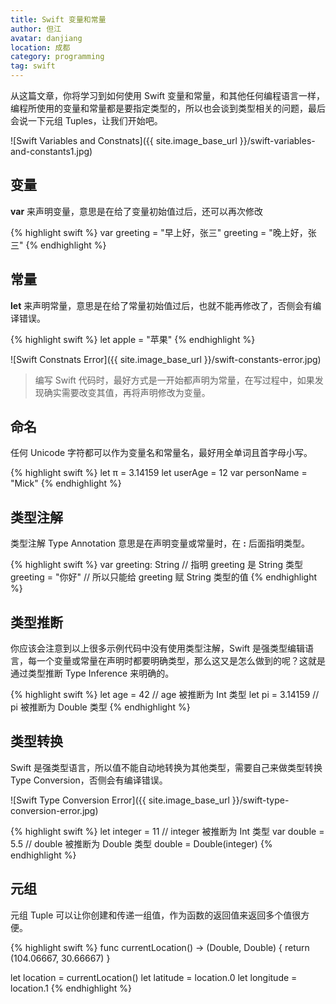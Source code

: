 ```yaml
---
title: Swift 变量和常量
author: 但江
avatar: danjiang
location: 成都 
category: programming
tag: swift
---
```


从这篇文章，你将学习到如何使用 Swift 变量和常量，和其他任何编程语言一样，编程所使用的变量和常量都是要指定类型的，所以也会谈到类型相关的问题，最后会说一下元组 Tuples，让我们开始吧。

![Swift Variables and Constnats]({{ site.image_base_url }}/swift-variables-and-constants1.jpg)

## 变量

**var** 来声明变量，意思是在给了变量初始值过后，还可以再次修改

{% highlight swift %}
var greeting = "早上好，张三"
greeting = "晚上好，张三"
{% endhighlight %}

## 常量

**let** 来声明常量，意思是在给了常量初始值过后，也就不能再修改了，否侧会有编译错误。

{% highlight swift %}
let apple = "苹果"
{% endhighlight %}

![Swift Constnats Error]({{ site.image_base_url }}/swift-constants-error.jpg)

> 编写 Swift 代码时，最好方式是一开始都声明为常量，在写过程中，如果发现确实需要改变其值，再将声明修改为变量。

## 命名

任何 Unicode 字符都可以作为变量名和常量名，最好用全单词且首字母小写。

{% highlight swift %}
let π = 3.14159
let userAge = 12
var personName = "Mick"
{% endhighlight %}

## 类型注解

类型注解 Type Annotation 意思是在声明变量或常量时，在 **:** 后面指明类型。

{% highlight swift %}
var greeting: String // 指明 greeting 是 String 类型
greeting = "你好" // 所以只能给 greeting 赋 String 类型的值
{% endhighlight %}

## 类型推断

你应该会注意到以上很多示例代码中没有使用类型注解，Swift 是强类型编辑语言，每一个变量或常量在声明时都要明确类型，那么这又是怎么做到的呢？这就是通过类型推断 Type Inference 来明确的。

{% highlight swift %}
let age = 42 // age 被推断为 Int 类型
let pi = 3.14159 // pi 被推断为 Double 类型
{% endhighlight %}

## 类型转换

Swift 是强类型语言，所以值不能自动地转换为其他类型，需要自己来做类型转换 Type Conversion，否侧会有编译错误。

![Swift Type Conversion Error]({{ site.image_base_url }}/swift-type-conversion-error.jpg)

{% highlight swift %}
let integer = 11 // integer 被推断为 Int 类型
var double = 5.5 // double 被推断为 Double 类型
double = Double(integer)
{% endhighlight %}

## 元组

元组 Tuple 可以让你创建和传递一组值，作为函数的返回值来返回多个值很方便。

{% highlight swift %}
func currentLocation() -> (Double, Double) {
	return (104.06667, 30.66667)
}

let location = currentLocation()
let latitude = location.0
let longitude = location.1
{% endhighlight %}
